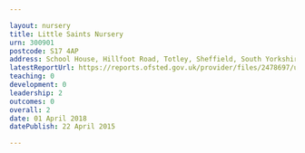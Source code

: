```yaml
---

layout: nursery
title: Little Saints Nursery
urn: 300901
postcode: S17 4AP
address: School House, Hillfoot Road, Totley, Sheffield, South Yorkshire, S17 4AP
latestReportUrl: https://reports.ofsted.gov.uk/provider/files/2478697/urn/300901.pdf
teaching: 0
development: 0
leadership: 2
outcomes: 0
overall: 2
date: 01 April 2018 
datePublish: 22 April 2015

---
```

